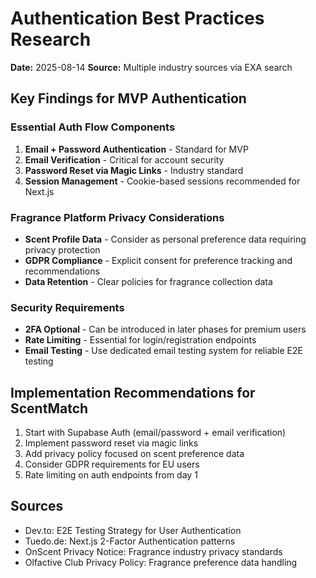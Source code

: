 # Authentication Best Practices Research

**Date:** 2025-08-14
**Source:** Multiple industry sources via EXA search

## Key Findings for MVP Authentication

### Essential Auth Flow Components

1. **Email + Password Authentication** - Standard for MVP
2. **Email Verification** - Critical for account security
3. **Password Reset via Magic Links** - Industry standard
4. **Session Management** - Cookie-based sessions recommended for Next.js

### Fragrance Platform Privacy Considerations

- **Scent Profile Data** - Consider as personal preference data requiring privacy protection
- **GDPR Compliance** - Explicit consent for preference tracking and recommendations
- **Data Retention** - Clear policies for fragrance collection data

### Security Requirements

- **2FA Optional** - Can be introduced in later phases for premium users
- **Rate Limiting** - Essential for login/registration endpoints
- **Email Testing** - Use dedicated email testing system for reliable E2E testing

## Implementation Recommendations for ScentMatch

1. Start with Supabase Auth (email/password + email verification)
2. Implement password reset via magic links
3. Add privacy policy focused on scent preference data
4. Consider GDPR requirements for EU users
5. Rate limiting on auth endpoints from day 1

## Sources

- Dev.to: E2E Testing Strategy for User Authentication
- Tuedo.de: Next.js 2-Factor Authentication patterns
- OnScent Privacy Notice: Fragrance industry privacy standards
- Olfactive Club Privacy Policy: Fragrance preference data handling
